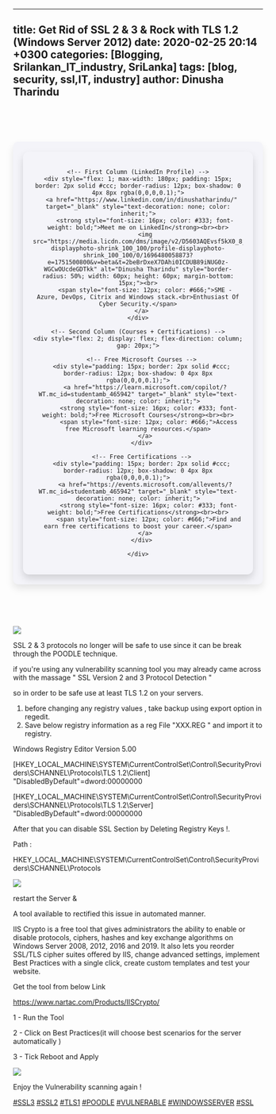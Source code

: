 
---
title: Get Rid of SSL 2 & 3 & Rock with TLS 1.2 (Windows Server 2012)
date: 2020-02-25 20:14 +0300
categories: [Blogging, Srilankan_IT_industry, SriLanka]
tags: [blog, security, ssl,IT, industry]
author: Dinusha Tharindu
---
   
<!-- Space between Posts -->
<div style="height: 50px;"></div> <!-- This creates space -->

<div style="margin: 20px auto; padding: 20px; max-width: 900px; background: #f4f4f9; border-radius: 10px; box-shadow: 0 8px 16px rgba(0, 0, 0, 0.1);">

  <div style="display: flex; justify-content: center; align-items: flex-start; text-align: center; gap: 25px; padding: 20px; border-radius: 12px; box-shadow: 0 8px 16px rgba(0,0,0,0.15);">
  
    <!-- First Column (LinkedIn Profile) -->
    <div style="flex: 1; max-width: 180px; padding: 15px; border: 2px solid #ccc; border-radius: 12px; box-shadow: 0 4px 8px rgba(0,0,0,0.1);">
      <a href="https://www.linkedin.com/in/dinushatharindu/" target="_blank" style="text-decoration: none; color: inherit;">
        <strong style="font-size: 16px; color: #333; font-weight: bold;">Meet me on LinkedIn</strong><br><br>
        <img src="https://media.licdn.com/dms/image/v2/D5603AQEvsf5kX0_8jw/profile-displayphoto-shrink_100_100/profile-displayphoto-shrink_100_100/0/1696480058873?e=1751500800&v=beta&t=2beBrDxeX7DAhi0ICDUB89iNUG0z-WGCwOUcdeGDTkk" alt="Dinusha Tharindu" style="border-radius: 50%; width: 60px; height: 60px; margin-bottom: 15px;"><br>
        <span style="font-size: 12px; color: #666;">SME - Azure, DevOps, Citrix and Windows stack.<br>Enthusiast Of Cyber Security.</span>
      </a>
    </div>

    <!-- Second Column (Courses + Certifications) -->
    <div style="flex: 2; display: flex; flex-direction: column; gap: 20px;">
  
      <!-- Free Microsoft Courses -->
      <div style="padding: 15px; border: 2px solid #ccc; border-radius: 12px; box-shadow: 0 4px 8px rgba(0,0,0,0.1);">
        <a href="https://learn.microsoft.com/copilot/?WT.mc_id=studentamb_465942" target="_blank" style="text-decoration: none; color: inherit;">
          <strong style="font-size: 16px; color: #333; font-weight: bold;">Free Microsoft Courses</strong><br><br>
          <span style="font-size: 12px; color: #666;">Access free Microsoft learning resources.</span>
        </a>
      </div>
  
      <!-- Free Certifications -->
      <div style="padding: 15px; border: 2px solid #ccc; border-radius: 12px; box-shadow: 0 4px 8px rgba(0,0,0,0.1);">
        <a href="https://events.microsoft.com/allevents/?WT.mc_id=studentamb_465942" target="_blank" style="text-decoration: none; color: inherit;">
          <strong style="font-size: 16px; color: #333; font-weight: bold;">Free Certifications</strong><br><br>
          <span style="font-size: 12px; color: #666;">Find and earn free certifications to boost your career.</span>
        </a>
      </div>
  
    </div>

  </div>

</div>

<!-- Space between Posts -->
<div style="height: 50px;"></div> <!-- This creates space -->

  
  

![](https://static.wixstatic.com/media/e54cd3_27ab46c2e7dd4d14a601c35d611f9bdd~mv2.jpg/v1/fill/w_360,h_225,al_c,q_90,usm_0.66_1.00_0.01/e54cd3_27ab46c2e7dd4d14a601c35d611f9bdd~mv2.webp)

  
  
  
  

SSL 2 & 3 protocols no longer will be safe to use since it can be break through the POODLE technique.

  
  
  
  

if you're using any vulnerability scanning tool you may already came across with the massage " SSL Version 2 and 3 Protocol Detection "

  
  
  
  

so in order to be safe use at least TLS 1.2 on your servers.

  
  
  
  

1.  before changing any registry values , take backup using export option in regedit.
2.  Save below registry information as a reg File "XXX.REG " and import it to registry.

  
  
  
  

Windows Registry Editor Version 5.00  
  
\[HKEY\_LOCAL\_MACHINE\\SYSTEM\\CurrentControlSet\\Control\\SecurityProviders\\SCHANNEL\\Protocols\\TLS 1.2\\Client\]  
"DisabledByDefault"=dword:00000000  
  
\[HKEY\_LOCAL\_MACHINE\\SYSTEM\\CurrentControlSet\\Control\\SecurityProviders\\SCHANNEL\\Protocols\\TLS 1.2\\Server\]  
"DisabledByDefault"=dword:00000000

  
  
  
  

After that you can disable SSL Section by Deleting Registry Keys !.

  
  
  
  

Path :

  
  
  
  

HKEY\_LOCAL\_MACHINE\\SYSTEM\\CurrentControlSet\\Control\\SecurityProviders\\SCHANNEL\\Protocols

  
  
  
  

![](https://static.wixstatic.com/media/e54cd3_51b46efd912d46d4b3e588ed006760f6~mv2.jpg/v1/fill/w_360,h_226,al_c,q_90,usm_0.66_1.00_0.01/e54cd3_51b46efd912d46d4b3e588ed006760f6~mv2.webp)

  

  
  
  
  

restart the Server &

  
  
  
  

A tool available to rectified this issue in automated manner.

  
  
  
  

IIS Crypto is a free tool that gives administrators the ability to enable or disable protocols, ciphers, hashes and key exchange algorithms on Windows Server 2008, 2012, 2016 and 2019. It also lets you reorder SSL/TLS cipher suites offered by IIS, change advanced settings, implement Best Practices with a single click, create custom templates and test your website.

  
  
  
  

Get the tool from below Link

  
  
  
  

https://www.nartac.com/Products/IISCrypto/

  
  
  
  

1 - Run the Tool

  
  
  
  

2 - Click on Best Practices(it will choose best scenarios for the server automatically )

  
  
  
  

  
  
  
  

3 - Tick Reboot and Apply

  
  
  
  

![](https://static.wixstatic.com/media/e54cd3_f3fb03504a014198ad37790919305aa1~mv2.png/v1/fill/w_740,h_615,al_c,q_90,usm_0.66_1.00_0.01/e54cd3_f3fb03504a014198ad37790919305aa1~mv2.webp)

  
  
  
  

Enjoy the Vulnerability scanning again !

  
  
  
  

[#SSL3](https://social-blog.wix.com/search/.hash.ssl3) [#SSL2](https://social-blog.wix.com/search/.hash.ssl2) [#TLS1](https://social-blog.wix.com/search/.hash.tls1) [#POODLE](https://social-blog.wix.com/search/.hash.poodle) [#VULNERABLE](https://social-blog.wix.com/search/.hash.vulnerable) [#WINDOWSSERVER](https://social-blog.wix.com/search/.hash.windowsserver) [#SSL](https://social-blog.wix.com/search/.hash.ssl) 

  
  
  
  
